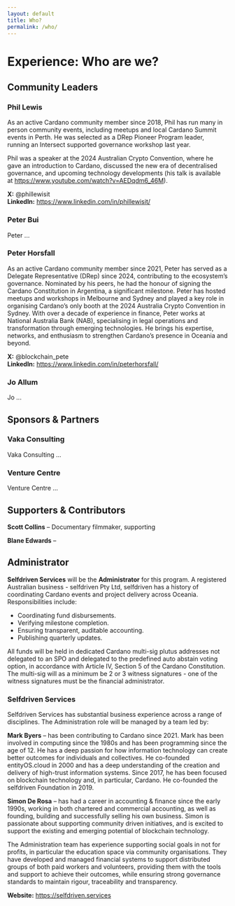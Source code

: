 ```yaml
---
layout: default
title: Who?
permalink: /who/
---
```

# Experience: Who are we?

<div class="section" markdown="1">

## Community Leaders
### Phil Lewis
As an active Cardano community member since 2018, Phil has run many in person community events, including meetups and local Cardano Summit events in Perth.  He was selected as a DRep Pioneer Program leader, running an Intersect supported governance workshop last year.

Phil was a speaker at the 2024 Australian Crypto Convention, where he gave an introduction to Cardano, discussed the new era of decentralised governance, and upcoming technology developments (his talk is available at https://www.youtube.com/watch?v=AEDqdm6_46M).

**X:** @phillewisit  
**LinkedIn:** https://www.linkedin.com/in/phillewisit/

### Peter Bui
Peter ...

### Peter Horsfall 
As an active Cardano community member since 2021, Peter has served as a Delegate Representative (DRep) since 2024, contributing to the ecosystem’s governance. Nominated by his peers, he had the honour of signing the Cardano Constitution in Argentina, a significant milestone. Peter has hosted meetups and workshops in Melbourne and Sydney and played a key role in organising Cardano’s only booth at the 2024 Australia Crypto Convention in Sydney.  With over a decade of experience in finance, Peter works at National Australia Bank (NAB), specialising in legal operations and transformation through emerging technologies. He brings his expertise, networks, and enthusiasm to strengthen Cardano’s presence in Oceania and beyond.

**X:** @blockchain_pete  
**LinkedIn:** https://www.linkedin.com/in/peterhorsfall/

### Jo Allum
Jo ...

</div>
<div class="section" markdown="1">

## Sponsors & Partners
### Vaka Consulting
Vaka Consulting ...

### Venture Centre
Venture Centre ...

</div>
<div class="section" markdown="1">

## Supporters & Contributors
**Scott Collins** – Documentary filmmaker, supporting

**Blane Edwards** – 

</div>
<div class="section" markdown="1">

## Administrator
**Selfdriven Services** will be the **Administrator** for this program. A registered Australian business - selfdriven Pty Ltd, selfdriven has a history of coordinating Cardano events and project delivery across Oceania. Responsibilities include:

- Coordinating fund disbursements.
- Verifying milestone completion.
- Ensuring transparent, auditable accounting.
- Publishing quarterly updates.

All funds will be held in dedicated Cardano multi-sig plutus addresses not delegated to an SPO and delegated to the predefined auto abstain voting option, in accordance with Article IV, Section 5 of the Cardano Constitution.  The multi-sig will as a minimum be 2 or 3 witness signatures - one of the witness signatures must be the financial administrator.

### Selfdriven Services
Selfdriven Services has substantial business experience across a range of disciplines.  The Administration role will be managed by a team led by:

**Mark Byers** – has been contributing to Cardano since 2021.  Mark has been involved in computing since the 1980s and has been programming since the age of 12. He has a deep passion for how information technology can create better outcomes for individuals and collectives. He co-founded entityOS.cloud in 2000 and has a deep understanding of the creation and delivery of high-trust information systems.  Since 2017, he has been focused on blockchain technology and, in particular, Cardano. He co-founded the selfdriven Foundation in 2019.

**Simon De Rosa** – has had a career in accounting & finance since the early 1990s, working in both chartered and commercial accounting, as well as founding, building and successfully selling his own business. Simon is passionate about supporting community driven initiatives, and is excited to support the existing and emerging potential of blockchain technology.

The Administration team has experience supporting social goals in not for profits, in particular the education space via community organisations. They have developed and managed financial systems to support distributed groups of both paid workers and volunteers, providing them with the tools and support to achieve their outcomes, while ensuring strong governance standards to maintain rigour, traceability and transparency.

**Website:** https://selfdriven.services

</div>